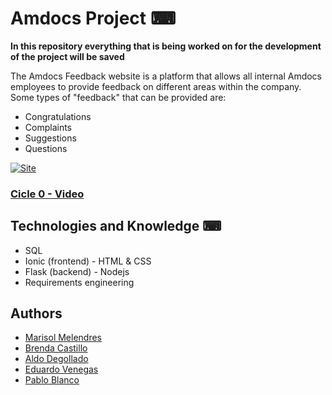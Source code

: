 # Amdocs Project ⌨ 

**In this repository everything that is being worked on for the development of the project will be saved**
<br>

The Amdocs Feedback website is a platform that allows all internal Amdocs employees to provide feedback on different areas within the company. Some types of "feedback" that can be provided are:
- Congratulations
- Complaints
- Suggestions
- Questions

[![Site](https://img.shields.io/badge/Visit-amdocs.web.app-important.svg)](https://amdocs.web.app)

### [Cicle 0 - Video](https://youtu.be/MD6ahwehlEc)

## Technologies and Knowledge ⌨
- SQL
- Ionic (frontend) - HTML & CSS
- Flask (backend) - Nodejs
- Requirements engineering

## Authors
- [Marisol Melendres](https://github.com/marisolmelendresm)
- [Brenda Castillo](https://github.com/Brenda1605)
- [Aldo Degollado](https://github.com/Diplex09)
- [Eduardo Venegas](https://github.com/LaloVene/)
- [Pablo Blanco](https://github.com/pablo-blancoc/)
